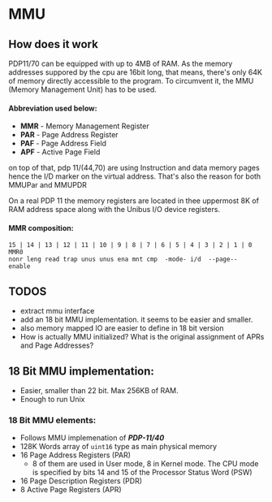 # MMU 

## How does it work
PDP11/70 can be equipped with up to 4MB of RAM.
 As the memory addresses suppored by the cpu are 16bit long,
that means, there's only 64K of memory directly accessible to the program.
To circumvent it, the MMU (Memory Management Unit) has to be used.

#### Abbreviation used below:
* __MMR__ - Memory Management Register
* __PAR__ - Page Address Register
* __PAF__ - Page Address Field
* __APF__ - Active Page Field

on top of that, pdp 11/(44,70) are using Instruction and data memory pages
hence the I/D marker on the virtual address. 
That's also the reason for both MMUPar and MMUPDR

On a real PDP 11 the memory registers are located in thee uppermost 8K of RAM address space along with the Unibus I/O device registers.

#### MMR composition:
```
15 | 14 | 13 | 12 | 11 | 10 | 9 | 8 | 7 | 6 | 5 | 4 | 3 | 2 | 1 | 0 MMR0
nonr leng read trap unus unus ena mnt cmp  -mode- i/d  --page--   enable
```


## TODOS
- extract mmu interface
- add an 18 bit MMU implementation. it seems  to be easier and smaller.
- also memory mapped IO are easier to define in 18 bit version
- How is actually MMU initialized? What is the original assignment of APRs and Page Addresses?


## 18 Bit MMU implementation:
* Easier, smaller than 22 bit. Max 256KB of RAM.
* Enough to run Unix

### 18 Bit MMU elements:
* Follows MMU implemenation of ___PDP-11/40___
* 128K Words array of `uint16` type as main physical memory
* 16 Page Address Registers (PAR)
    * 8 of them are used in User mode, 8 in Kernel mode. The CPU mode is specified by bits 14 and 15 of the Processor Status Word (PSW)
* 16 Page Description Registers (PDR)
* 8 Active Page Registers (APR)
